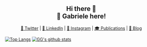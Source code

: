 <h2 align="center">
  Hi there 👋<br />
  🙋 Gabriele here!
</h2>
<p align="center">
  <!-- replace emojis+text with svgs --> 
  <a style="border-radius: 50%;" href="https://twitter.com/GirelliGabriele" target="_blank" title="GirelliGabriele">🐥 Twitter</a> |
  <a style="border-radius: 50%;" href="https://www.linkedin.com/in/ggirelli" target="_blank" title="ggirelli">👔 LinkedIn</a> |
  <a style="border-radius: 50%;" href="https://www.instagram.com/ggirelli" target="_blank" title="ggirelli">🎨 Instagram</a> |
  <a style="border-radius: 50%;" href="https://scholar.google.se/citations?user=doYZ7JgAAAAJ" target="_blank" title="Google Scholar">🎓 Publications</a> |
  <a style="border-radius: 50%;" href="https://ggirelli.info/blog/" target="_blank" title="Filopoe">🚀 Blog</a>
</p>

[![Top Langs](https://github-readme-stats.vercel.app/api/top-langs/?username=ggirelli&hide=Smarty,HTML,JavaScript&theme=radical)](https://github.com/anuraghazra/github-readme-stats) [![GG's github stats](https://github-readme-stats.vercel.app/api?username=ggirelli&count_private=true&show_icons=true&line_height=27&theme=radical)](https://github.com/anuraghazra/github-readme-stats)

